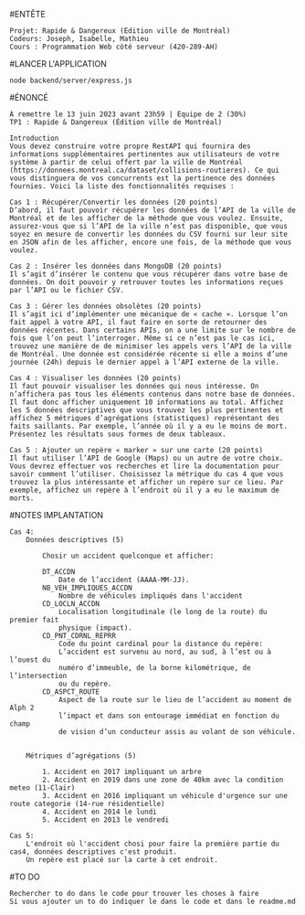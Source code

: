 #ENTÊTE
   
    Projet: Rapide & Dangereux (Édition ville de Montréal)
    Codeurs: Joseph, Isabelle, Mathieu
    Cours : Programmation Web côté serveur (420-289-AH)

#LANCER L'APPLICATION

    node backend/server/express.js

#ÉNONCÉ

    À remettre le 13 juin 2023 avant 23h59 | Équipe de 2 (30%)
    TP1 : Rapide & Dangereux (Édition ville de Montréal)

    Introduction
    Vous devez construire votre propre RestAPI qui fournira des informations supplémentaires pertinentes aux utilisateurs de votre système à partir de celui offert par la ville de Montréal (https://donnees.montreal.ca/dataset/collisions-routieres). Ce qui vous distinguera de vos concurrents est la pertinence des données fournies. Voici la liste des fonctionnalités requises :

    Cas 1 : Récupérer/Convertir les données (20 points)
    D’abord, il faut pouvoir récupérer les données de l’API de la ville de Montréal et de les afficher de la méthode que vous voulez. Ensuite, assurez-vous que si l’API de la ville n’est pas disponible, que vous soyez en mesure de convertir les données du CSV fourni sur leur site en JSON afin de les afficher, encore une fois, de la méthode que vous voulez.

    Cas 2 : Insérer les données dans MongoDB (20 points)
    Il s’agit d’insérer le contenu que vous récupérer dans votre base de données. On doit pouvoir y retrouver toutes les informations reçues par l’API ou le fichier CSV.

    Cas 3 : Gérer les données obsolètes (20 points)
    Il s’agit ici d’implémenter une mécanique de « cache ». Lorsque l’on fait appel à votre API, il faut faire en sorte de retourner des données récentes. Dans certains APIs, on a une limite sur le nombre de fois que l’on peut l’interroger. Même si ce n’est pas le cas ici, trouvez une manière de de minimiser les appels vers l’API de la ville de Montréal. Une donnée est considérée récente si elle a moins d’une journée (24h) depuis le dernier appel à l’API externe de la ville.

    Cas 4 : Visualiser les données (20 points)
    Il faut pouvoir visualiser les données qui nous intéresse. On n’affichera pas tous les éléments contenus dans notre base de données. Il faut donc afficher uniquement 10 informations au total. Affichez les 5 données descriptives que vous trouvez les plus pertinentes et affichez 5 métriques d’agrégations (statistiques) représentant des faits saillants. Par exemple, l’année où il y a eu le moins de mort. Présentez les résultats sous formes de deux tableaux.

    Cas 5 : Ajouter un repère « marker » sur une carte (20 points)
    Il faut utiliser l’API de Google (Maps) ou un autre de votre choix. Vous devrez effectuer vos recherches et lire la documentation pour savoir comment l’utiliser. Choisissez la métrique du cas 4 que vous trouvez la plus intéressante et afficher un repère sur ce lieu. Par exemple, affichez un repère à l’endroit où il y a eu le maximum de morts.

#NOTES IMPLANTATION

    Cas 4: 
        Données descriptives (5)
        
            Chosir un accident quelconque et afficher:

            DT_ACCDN
                Date de l’accident (AAAA-MM-JJ).
            NB_VEH_IMPLIQUES_ACCDN 
                Nombre de véhicules impliqués dans l'accident
            CD_LOCLN_ACCDN
                Localisation longitudinale (le long de la route) du premier fait 
                physique (impact).
            CD_PNT_CDRNL_REPRR
                Code du point cardinal pour la distance du repère:
                L’accident est survenu au nord, au sud, à l’est ou à l’ouest du
                numéro d’immeuble, de la borne kilométrique, de l’intersection
                ou du repère.
            CD_ASPCT_ROUTE
                Aspect de la route sur le lieu de l’accident au moment de Alph 2
                l’impact et dans son entourage immédiat en fonction du champ
                de vision d’un conducteur assis au volant de son véhicule.


        Métriques d’agrégations (5)

            1. Accident en 2017 impliquant un arbre
            2. Accident en 2019 dans une zone de 40km avec la condition meteo (11-Clair)
            3. Accident en 2016 impliquant un véhicule d'urgence sur une route categorie (14-rue résidentielle)
            4. Accident en 2014 le lundi
            5. Accident en 2013 le vendredi

    Cas 5:
        L'endroit où l'accident chosi pour faire la première partie du cas4, données descriptives c'est produit.
        Un repère est placé sur la carte à cet endroit.

#TO DO

    Rechercher to do dans le code pour trouver les choses à faire
    Si vous ajouter un to do indiquer le dans le code et dans le readme.md
    
